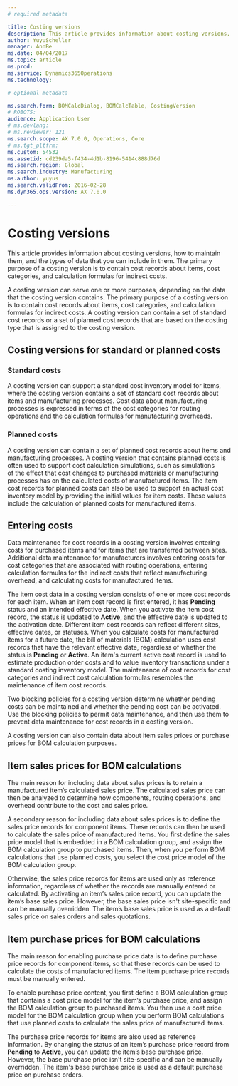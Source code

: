```yaml
---
# required metadata

title: Costing versions
description: This article provides information about costing versions, how to maintain them, and the types of data that you can include in them. The primary purpose of a costing version is to contain cost records about items, cost categories, and calculation formulas for indirect costs.
author: YuyuScheller
manager: AnnBe
ms.date: 04/04/2017
ms.topic: article
ms.prod: 
ms.service: Dynamics365Operations
ms.technology: 

# optional metadata

ms.search.form: BOMCalcDialog, BOMCalcTable, CostingVersion
# ROBOTS: 
audience: Application User
# ms.devlang: 
# ms.reviewer: 121
ms.search.scope: AX 7.0.0, Operations, Core
# ms.tgt_pltfrm: 
ms.custom: 54532
ms.assetid: cd239da5-f434-4d1b-8196-5414c888d76d
ms.search.region: Global
ms.search.industry: Manufacturing
ms.author: yuyus
ms.search.validFrom: 2016-02-28
ms.dyn365.ops.version: AX 7.0.0

---
```


# Costing versions

This article provides information about costing versions, how to maintain them, and the types of data that you can include in them. The primary purpose of a costing version is to contain cost records about items, cost categories, and calculation formulas for indirect costs.

A costing version can serve one or more purposes, depending on the data that the costing version contains. The primary purpose of a costing version is to contain cost records about items, cost categories, and calculation formulas for indirect costs. A costing version can contain a set of standard cost records or a set of planned cost records that are based on the costing type that is assigned to the costing version.

## Costing versions for standard or planned costs
### Standard costs

A costing version can support a standard cost inventory model for items, where the costing version contains a set of standard cost records about items and manufacturing processes. Cost data about manufacturing processes is expressed in terms of the cost categories for routing operations and the calculation formulas for manufacturing overheads.

### Planned costs

A costing version can contain a set of planned cost records about items and manufacturing processes. A costing version that contains planned costs is often used to support cost calculation simulations, such as simulations of the effect that cost changes to purchased materials or manufacturing processes has on the calculated costs of manufactured items. The item cost records for planned costs can also be used to support an actual cost inventory model by providing the initial values for item costs. These values include the calculation of planned costs for manufactured items.

## Entering costs
Data maintenance for cost records in a costing version involves entering costs for purchased items and for items that are transferred between sites. Additional data maintenance for manufacturers involves entering costs for cost categories that are associated with routing operations, entering calculation formulas for the indirect costs that reflect manufacturing overhead, and calculating costs for manufactured items. 

The item cost data in a costing version consists of one or more cost records for each item. When an item cost record is first entered, it has **Pending** status and an intended effective date. When you activate the item cost record, the status is updated to **Active**, and the effective date is updated to the activation date. Different item cost records can reflect different sites, effective dates, or statuses. When you calculate costs for manufactured items for a future date, the bill of materials (BOM) calculation uses cost records that have the relevant effective date, regardless of whether the status is **Pending** or **Active**. An item's current active cost record is used to estimate production order costs and to value inventory transactions under a standard costing inventory model. The maintenance of cost records for cost categories and indirect cost calculation formulas resembles the maintenance of item cost records. 

Two blocking policies for a costing version determine whether pending costs can be maintained and whether the pending cost can be activated. Use the blocking policies to permit data maintenance, and then use them to prevent data maintenance for cost records in a costing version. 

A costing version can also contain data about item sales prices or purchase prices for BOM calculation purposes.

## Item sales prices for BOM calculations
The main reason for including data about sales prices is to retain a manufactured item’s calculated sales price. The calculated sales price can then be analyzed to determine how components, routing operations, and overhead contribute to the cost and sales price. 

A secondary reason for including data about sales prices is to define the sales price records for component items. These records can then be used to calculate the sales price of manufactured items. You first define the sales price model that is embedded in a BOM calculation group, and assign the BOM calculation group to purchased items. Then, when you perform BOM calculations that use planned costs, you select the cost price model of the BOM calculation group. 

Otherwise, the sales price records for items are used only as reference information, regardless of whether the records are manually entered or calculated. By activating an item’s sales price record, you can update the item’s base sales price. However, the base sales price isn't site-specific and can be manually overridden. The item’s base sales price is used as a default sales price on sales orders and sales quotations.

## Item purchase prices for BOM calculations
The main reason for enabling purchase price data is to define purchase price records for component items, so that these records can be used to calculate the costs of manufactured items. The item purchase price records must be manually entered. 

To enable purchase price content, you first define a BOM calculation group that contains a cost price model for the item’s purchase price, and assign the BOM calculation group to purchased items. You then use a cost price model for the BOM calculation group when you perform BOM calculations that use planned costs to calculate the sales price of manufactured items. 

The purchase price records for items are also used as reference information. By changing the status of an item’s purchase price record from **Pending** to **Active**, you can update the item’s base purchase price. However, the base purchase price isn't site-specific and can be manually overridden. The item's base purchase price is used as a default purchase price on purchase orders.

